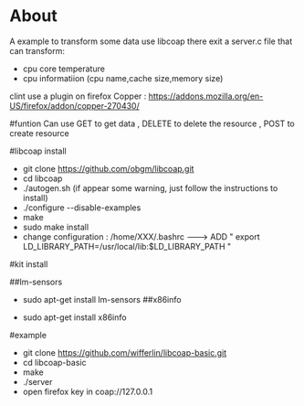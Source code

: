 # About
A example to transform some data use libcoap
there exit a server.c file that can transform:
 
* cpu core temperature
* cpu informatiion (cpu name,cache size,memory size)

clint use a plugin on firefox 
Copper : https://addons.mozilla.org/en-US/firefox/addon/copper-270430/
 
 #funtion
 Can use GET to get data , DELETE to delete the resource , POST to create resource 
 
#libcoap install
 
* git clone https://github.com/obgm/libcoap.git
* cd libcoap
* ./autogen.sh (if appear some warning, just follow the instructions to install)
* ./configure --disable-examples
* make
* sudo make install
* change configuration : /home/XXX/.bashrc --->  ADD " export LD_LIBRARY_PATH=/usr/local/lib:$LD_LIBRARY_PATH " 

#kit install

##lm-sensors

* sudo apt-get install lm-sensors
##x86info

* sudo apt-get install x86info
    
#example

* git clone https://github.com/wifferlin/libcoap-basic.git
* cd libcoap-basic
* make
* ./server
* open firefox key in coap://127.0.0.1
